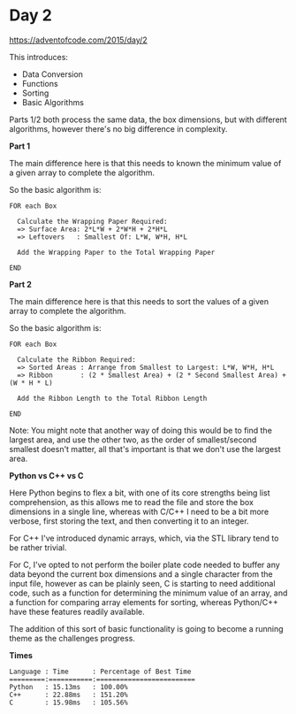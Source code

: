 # Day 2

https://adventofcode.com/2015/day/2

This introduces:
- Data Conversion
- Functions
- Sorting
- Basic Algorithms

Parts 1/2 both process the same data, the box dimensions, but with different algorithms, however there's no big difference in complexity.

**Part 1**

The main difference here is that this needs to known the minimum value of a given array to complete the algorithm.

So the basic algorithm is:

    FOR each Box
    
      Calculate the Wrapping Paper Required:
      => Surface Area: 2*L*W + 2*W*H + 2*H*L
      => Leftovers   : Smallest Of: L*W, W*H, H*L

      Add the Wrapping Paper to the Total Wrapping Paper

    END

**Part 2**

The main difference here is that this needs to sort the values of a given array to complete the algorithm.

So the basic algorithm is:

    FOR each Box
    
      Calculate the Ribbon Required:
      => Sorted Areas : Arrange from Smallest to Largest: L*W, W*H, H*L
      => Ribbon       : (2 * Smallest Area) + (2 * Second Smallest Area) + (W * H * L) 

      Add the Ribbon Length to the Total Ribbon Length

    END

Note: You might note that another way of doing this would be to find the largest area, and use the other two, as the order of smallest/second smallest doesn't matter, all that's important is that we don't use the largest area.

**Python vs C++ vs C**

Here Python begins to flex a bit, with one of its core strengths being list comprehension, as this allows me to read the file and store the box dimensions in a single line, whereas with C/C++ I need to be a bit more verbose, first storing the text, and then converting it to an integer.

For C++ I've introduced dynamic arrays, which, via the STL library tend to be rather trivial.

For C, I've opted to not perform the boiler plate code needed to buffer any data beyond the current box dimensions and a single character from the input file, however as can be plainly seen, C is starting to need additional code, such as a function for determining the minimum value of an array, and a function for comparing array elements for sorting, whereas Python/C++ have these features readily available.

The addition of this sort of basic functionality is going to become a running theme as the challenges progress.

**Times**

    Language : Time      : Percentage of Best Time
    =========:===========:=========================
    Python   : 15.13ms   : 100.00%
    C++      : 22.88ms   : 151.20%
    C        : 15.98ms   : 105.56%
